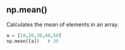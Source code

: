 ## np.mean() 
Calculates the mean of elements in an array.

```python
a = [10,20,30,40,50]
np.mean([a])   # 30
```

